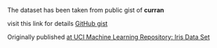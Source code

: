 The dataset has been taken from public gist of **curran**

visit this link for details [GitHub gist](https://gist.github.com/curran/a08a1080b88344b0c8a7)

Originally published [at UCI Machine Learning Repository: Iris Data Set](https://archive.ics.uci.edu/ml/datasets/Iris)